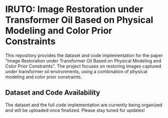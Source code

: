 # IRUTO: Image Restoration under Transformer Oil Based on Physical Modeling and Color Prior Constraints
This repository provides the dataset and code implementation for the paper "Image Restoration under Transformer Oil Based on Physical Modeling and Color Prior Constraints". The project focuses on restoring images captured under transformer oil environments, using a combination of physical modeling and color prior constraints.

## Dataset and Code Availability
The dataset and the full code implementation are currently being organized and will be uploaded once finalized. Please stay tuned for updates!
